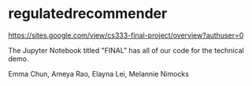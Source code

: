 # regulatedrecommender

https://sites.google.com/view/cs333-final-project/overview?authuser=0

The Jupyter Notebook titled "FINAL" has all of our code for the technical demo.

Emma Chun, Ameya Rao, Elayna Lei, Melannie Nimocks

